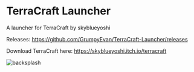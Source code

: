 # TerraCraft Launcher
A launcher for TerraCraft by skyblueyoshi

Releases: https://github.com/GrumpyEvan/TerraCraft-Launcher/releases

Download TerraCraft here: https://skyblueyoshi.itch.io/terracraft

![backsplash](https://user-images.githubusercontent.com/109327530/224191936-0829161f-af20-4d8a-b311-66cc83074f43.PNG)

